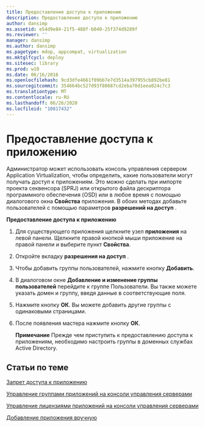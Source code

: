 ```yaml
---
title: Предоставление доступа к приложению
description: Предоставление доступа к приложению
author: dansimp
ms.assetid: e54d9e84-21f5-488f-b040-25f374d9289f
ms.reviewer: ''
manager: dansimp
ms.author: dansimp
ms.pagetype: mdop, appcompat, virtualization
ms.mktglfcycl: deploy
ms.sitesec: library
ms.prod: w10
ms.date: 06/16/2016
ms.openlocfilehash: 9cd3dfe4661f09bb7e7d3514a397955cb892be81
ms.sourcegitcommit: 354664bc527d93f80687cd2eba70d1eea024c7c3
ms.translationtype: MT
ms.contentlocale: ru-RU
ms.lasthandoff: 06/26/2020
ms.locfileid: "10817432"
---
```

# Предоставление доступа к приложению


Администратор может использовать консоль управления сервером Application Virtualization, чтобы определить, какие пользователи могут получать доступ к приложениям. Это можно сделать при импорте проекта секвенсора (SPRJ) или открытого файла дескриптора программного обеспечения (OSD) или в любое время с помощью диалогового окна **Свойства** приложения. В обоих методах добавьте пользователей с помощью параметров **разрешений на доступ** .

**Предоставление доступа к приложению**

1.  Для существующего приложения щелкните узел **приложения** на левой панели. Щелкните правой кнопкой мыши приложение на правой панели и выберите пункт **Свойства**.

2.  Откройте вкладку **разрешения на доступ** .

3.  Чтобы добавить группы пользователей, нажмите кнопку **Добавить**.

4.  В диалоговом окне **Добавление и изменение группы пользователей** перейдите к группе Пользователи. Вы также можете указать домен и группу, введя данные в соответствующие поля.

5.  Нажмите кнопку **ОК**. Вы можете добавить другие группы с одинаковыми страницами.

6.  После появления мастера нажмите кнопку **ОК**.

    **Примечание**  Прежде чем приступить к предоставлению доступа к приложениям, необходимо настроить группы в доменных службах Active Directory.

     

## Статьи по теме


[Запрет доступа к приложению](how-to-deny-access-to-an-application.md)

[Управление группами приложений на консоли управления серверами](how-to-manage-application-groups-in-the-server-management-console.md)

[Управление лицензиями приложений на консоли управления серверами](how-to-manage-application-licenses-in-the-server-management-console.md)

[Добавление приложения вручную](how-to-manually-add-an-application.md)

 

 





